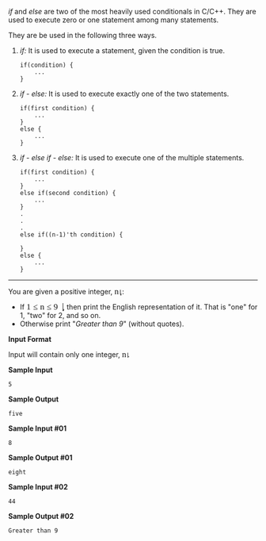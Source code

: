 _if_ and _else_ are two of the most heavily used conditionals in C/C++. They are used to execute zero or one statement among many statements.

They are be used in the following three ways.

1.  _if:_ It is used to execute a statement, given the condition is true.

    ```
    if(condition) {
        ...
    }

    ```

2.  _if - else:_ It is used to execute exactly one of the two statements.

    ```
    if(first condition) {
        ...
    }
    else {
        ...
    }

    ```

3.  _if - else if - else:_ It is used to execute one of the multiple statements.

    ```
    if(first condition) {
        ...
    }
    else if(second condition) {
        ...
    }
    .
    .
    .
    else if((n-1)'th condition) {

    }
    else {
        ...
    }

    ```

* * *

You are given a positive integer, <span class="MathJax_Preview"></span><span class="MathJax" id="MathJax-Element-5-Frame" role="textbox" aria-readonly="true"><nobr><span class="math" id="MathJax-Span-21" style="width: 0.815em; display: inline-block;"><span style="display: inline-block; position: relative; width: 0.635em; height: 0px; font-size: 123%;"><span style="position: absolute; clip: rect(1.899em 1000em 2.622em -0.404em); top: -2.482em; left: 0.002em;"><span class="mrow" id="MathJax-Span-22"><span class="mi" id="MathJax-Span-23" style="font-family: MathJax_Math-italic;">n</span></span><span style="display: inline-block; width: 0px; height: 2.486em;"></span></span></span><span style="border-left-width: 0.003em; border-left-style: solid; display: inline-block; overflow: hidden; width: 0px; height: 0.669em; vertical-align: -0.053em;"></span></span></nobr></span><script type="math/tex" id="MathJax-Element-5">n</script>,:

*   If <span class="MathJax_Preview"></span><span class="MathJax" id="MathJax-Element-6-Frame" role="textbox" aria-readonly="true"><nobr><span class="math" id="MathJax-Span-24" style="width: 5.242em; display: inline-block;"><span style="display: inline-block; position: relative; width: 4.248em; height: 0px; font-size: 123%;"><span style="position: absolute; clip: rect(1.899em 1000em 2.983em -0.314em); top: -2.708em; left: 0.002em;"><span class="mrow" id="MathJax-Span-25"><span class="mn" id="MathJax-Span-26" style="font-family: MathJax_Main;">1</span><span class="mo" id="MathJax-Span-27" style="font-family: MathJax_Main; padding-left: 0.273em;">≤</span><span class="mi" id="MathJax-Span-28" style="font-family: MathJax_Math-italic; padding-left: 0.273em;">n</span><span class="mo" id="MathJax-Span-29" style="font-family: MathJax_Main; padding-left: 0.273em;">≤</span><span class="mn" id="MathJax-Span-30" style="font-family: MathJax_Main; padding-left: 0.273em;">9</span></span><span style="display: inline-block; width: 0px; height: 2.712em;"></span></span></span><span style="border-left-width: 0.003em; border-left-style: solid; display: inline-block; overflow: hidden; width: 0px; height: 1.114em; vertical-align: -0.219em;"></span></span></nobr></span><script type="math/tex" id="MathJax-Element-6">1 \le n \le 9</script>, then print the English representation of it. That is "one" for 1, "two" for 2, and so on.
*   Otherwise print "_Greater than 9_" (without quotes).

**Input Format**

Input will contain only one integer, <span class="MathJax_Preview"></span><span class="MathJax" id="MathJax-Element-7-Frame" role="textbox" aria-readonly="true"><nobr><span class="math" id="MathJax-Span-31" style="width: 0.815em; display: inline-block;"><span style="display: inline-block; position: relative; width: 0.635em; height: 0px; font-size: 123%;"><span style="position: absolute; clip: rect(1.899em 1000em 2.622em -0.404em); top: -2.482em; left: 0.002em;"><span class="mrow" id="MathJax-Span-32"><span class="mi" id="MathJax-Span-33" style="font-family: MathJax_Math-italic;">n</span></span><span style="display: inline-block; width: 0px; height: 2.486em;"></span></span></span><span style="border-left-width: 0.003em; border-left-style: solid; display: inline-block; overflow: hidden; width: 0px; height: 0.669em; vertical-align: -0.053em;"></span></span></nobr></span><script type="math/tex" id="MathJax-Element-7">n</script>.

**Sample Input**

```
5

```

**Sample Output**

```
five

```

**Sample Input #01**

```
8

```

**Sample Output #01**

```
eight

```

**Sample Input #02**

```
44

```

**Sample Output #02**

```
Greater than 9

```

